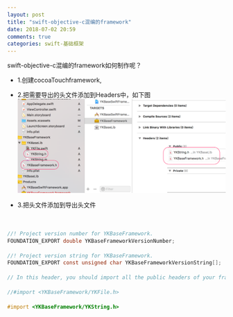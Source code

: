 ```yaml
---
layout: post
title: "swift-objective-c混编的framework"
date: 2018-07-02 20:59
comments: true
categories: swift-基础框架
---
```


swift-objective-c混编的framework如何制作呢？

* 1.创建cocoaTouchframework,
* 2.把需要导出的头文件添加到Headers中，如下图
![image](/images/post/2018-07-02-swift-objective-chun-bian-de-framework/overview.png) 

* 3.把头文件添加到导出头文件

```objective-c


//! Project version number for YKBaseFramework.
FOUNDATION_EXPORT double YKBaseFrameworkVersionNumber;

//! Project version string for YKBaseFramework.
FOUNDATION_EXPORT const unsigned char YKBaseFrameworkVersionString[];

// In this header, you should import all the public headers of your framework using statements like #import <YKBaseFramework/PublicHeader.h>

//#import <YKBaseFramework/YKFile.h>

#import <YKBaseFramework/YKString.h>
```